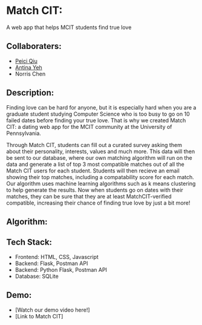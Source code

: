 # Match CIT: 
A web app that helps MCIT students find true love
## Collaboraters: 
* [Peici Qiu](https://github.com/peiciqiu) 
* [Antina Yeh](https://github.com/antinayeh)
* Norris Chen
## Description: 
Finding love can be hard for anyone, but it is especially hard when you are a graduate student studying Computer Science who is too busy to go on 10 failed dates before finding your true love. That is why we created Match CIT: a dating web app for the MCIT community at the University of Pennsylvania. 

Through Match CIT, students can fill out a curated survey asking them about their personality, interests, values and much more. This data will then be sent to our database, where our own matching algorithm will run on the data and generate a list of top 3 most compatible matches out of all the Match CIT users for each student. Students will then recieve an email showing their top matches, including a compatability score for each match. Our algorithm uses machine learning algorithms such as k means clustering to help generate the results. Now when students go on dates with their matches, they can be sure that they are at least MatchCIT-verified compatible, increasing their chance of finding true love by just a bit more! 

## Algorithm: 



## Tech Stack:
* Frontend: HTML, CSS, Javascript 
* Backend: Flask, Postman API 
* Backend: Python Flask, Postman API 
* Database: SQLite

## Demo: 
* [Watch our demo video here!] <br />
* [Link to Match CIT] 
